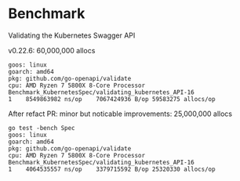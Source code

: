 # Benchmark

Validating the Kubernetes Swagger API

v0.22.6: 60,000,000 allocs
```
goos: linux
goarch: amd64
pkg: github.com/go-openapi/validate
cpu: AMD Ryzen 7 5800X 8-Core Processor
Benchmark_KubernetesSpec/validating_kubernetes_API-16         	       1	8549863982 ns/op	7067424936 B/op	59583275 allocs/op
```

After refact PR: minor but noticable improvements: 25,000,000 allocs
```
go test -bench Spec
goos: linux
goarch: amd64
pkg: github.com/go-openapi/validate
cpu: AMD Ryzen 7 5800X 8-Core Processor
Benchmark_KubernetesSpec/validating_kubernetes_API-16         	       1	4064535557 ns/op	3379715592 B/op	25320330 allocs/op
```
